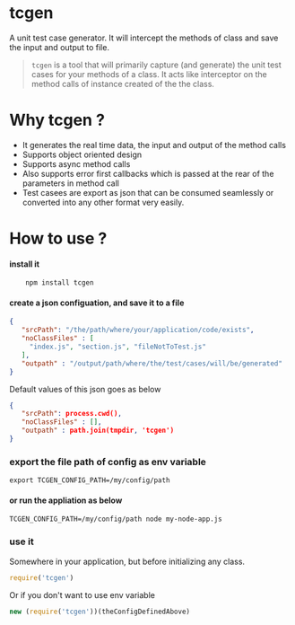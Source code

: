 # tcgen
A unit test case generator. It will intercept the methods of class and save the input and output to file.
> `tcgen` is a tool that will primarily capture (and generate) the unit test cases for your methods of a class. It acts like interceptor on the method calls of instance created of the the class.

# Why tcgen ?
* It generates the real time data, the input and output of the method calls
* Supports object oriented design
* Supports async method calls
* Also supports error first callbacks which is passed at the rear of the parameters in method call
* Test casees are export as json that can be consumed seamlessly or converted into any other format very easily.

# How to use ?
#### install it
```
    npm install tcgen
```
#### create a json configuation, and save it to a file
```json
{
   "srcPath": "/the/path/where/your/application/code/exists",
   "noClassFiles" : [
     "index.js", "section.js", "fileNotToTest.js"
   ],
   "outpath" : "/output/path/where/the/test/cases/will/be/generated"
}
```
Default values of this json goes as below
```json
{
   "srcPath": process.cwd(),
   "noClassFiles" : [],
   "outpath" : path.join(tmpdir, 'tcgen')
}
```
### export the file path of config as env variable
```
export TCGEN_CONFIG_PATH=/my/config/path
```
#### or run the appliation as below
```
TCGEN_CONFIG_PATH=/my/config/path node my-node-app.js
```

### use it
Somewhere in your application, but before initializing any class.
```javascript
require('tcgen')
```

Or if you don't want to use env variable
```javascript
new (require('tcgen'))(theConfigDefinedAbove)
```
